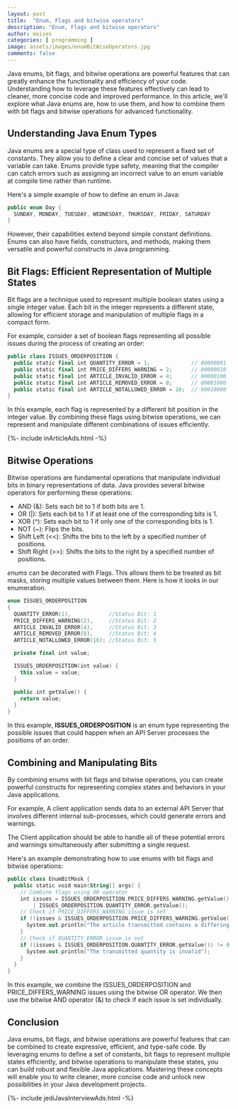 ```yaml
---
layout: post
title:  "Enum, Flags and bitwise operators"
description: "Enum, Flags and bitwise operators"
author: moises
categories: [ programming ]
image: assets/images/enumBitWiseOperators.jpg
comments: false
---
```


Java enums, bit flags, and bitwise operations are powerful features that can greatly enhance the functionality and efficiency of your code. Understanding how to leverage these features effectively can lead to cleaner, more concise code and improved performance. In this article, we'll explore what Java enums are, how to use them, and how to combine them with bit flags and bitwise operations for advanced functionality.



## Understanding Java Enum Types

Java enums are a special type of class used to represent a fixed set of constants. They allow you to define a clear and concise set of values that a variable can take. Enums provide type safety, meaning that the compiler can catch errors such as assigning an incorrect value to an enum variable at compile time rather than runtime.

Here's a simple example of how to define an enum in Java:

```kotlin
public enum Day {
  SUNDAY, MONDAY, TUESDAY, WEDNESDAY, THURSDAY, FRIDAY, SATURDAY
}
```

However, their capabilities extend beyond simple constant definitions. Enums can also have fields, constructors, and methods, making them versatile and powerful constructs in Java programming.

## Bit Flags: Efficient Representation of Multiple States

Bit flags are a technique used to represent multiple boolean states using a single integer value. Each bit in the integer represents a different state, allowing for efficient storage and manipulation of multiple flags in a compact form.

For example, consider a set of boolean flags representing all possible issues during the process of creating an order:

```kotlin
public class ISSUES_ORDERPOSITION {
  public static final int QUANTITY_ERROR = 1;             // 00000001
  public static final int PRICE_DIFFERS_WARNING = 2;      // 00000010
  public static final int ARTICLE_INVALID_ERROR = 4;      // 00000100
  public static final int ARTICLE_REMOVED_ERROR = 8;      // 00001000
  public static final int ARTICLE_NOTALLOWED_ERROR = 16;  // 00010000
}
```

In this example, each flag is represented by a different bit position in the integer value. By combining these flags using bitwise operations, we can represent and manipulate different combinations of issues efficiently.

<div>
{%- include inArticleAds.html -%}
</div>

## Bitwise Operations

Bitwise operations are fundamental operations that manipulate individual bits in binary representations of data. Java provides several bitwise operators for performing these operations:

- AND (&): Sets each bit to 1 if both bits are 1.
- OR (|): Sets each bit to 1 if at least one of the corresponding bits is 1.
- XOR (^): Sets each bit to 1 if only one of the corresponding bits is 1.
- NOT (~): Flips the bits.
- Shift Left (<<): Shifts the bits to the left by a specified number of positions.
- Shift Right (>>): Shifts the bits to the right by a specified number of positions.

*enums* can be decorated with Flags. This allows them to be treated as bit masks, storing multiple values between them. Here is how it looks in our enumeration.

```kotlin
enum ISSUES_ORDERPOSITION
{
  QUANTITY_ERROR(1),            //Status Bit: 1
  PRICE_DIFFERS_WARNING(2),     //Status Bit: 2
  ARTICLE_INVALID_ERROR(4),     //Status Bit: 3
  ARTICLE_REMOVED_ERROR(8),     //Status Bit: 4
  ARTICLE_NOTALLOWED_ERROR(16); //Status Bit: 5

  private final int value;

  ISSUES_ORDERPOSITION(int value) {
    this.value = value;
  }

  public int getValue() {
    return value;
  }
}
```

In this example, **ISSUES_ORDERPOSITION** is an enum type representing the possible issues that could happen when an API Server processes the positions of an order.

## Combining and Manipulating Bits

By combining enums with bit flags and bitwise operations, you can create powerful constructs for representing complex states and behaviors in your Java applications. 

For example, A client application sends data to an external API Server that involves different internal sub-processes, which could generate errors and warnings.

The Client application should be able to handle all of these potential errors and warnings simultaneously after submitting a single request.

Here's an example demonstrating how to use enums with bit flags and bitwise operations:

```kotlin
public class EnumBitMask {
  public static void main(String[] args) {
    // Combine flags using OR operator
    int issues = ISSUES_ORDERPOSITION.PRICE_DIFFERS_WARNING.getValue()
        | ISSUES_ORDERPOSITION.QUANTITY_ERROR.getValue();
    // Check if PRICE_DIFFERS_WARNING issue is set
    if ((issues & ISSUES_ORDERPOSITION.PRICE_DIFFERS_WARNING.getValue()) != 0) {
      System.out.println("The article transmitted contains a differing price compared with the data on server side");
    }
    // Check if QUANTITY_ERROR issue is set
    if ((issues & ISSUES_ORDERPOSITION.QUANTITY_ERROR.getValue()) != 0) {
      System.out.println("The transmitted quantity is invalid");
    }
  }
}
```

In this example, we combine the ISSUES_ORDERPOSITION and PRICE_DIFFERS_WARNING issues using the bitwise OR operator. We then use the bitwise AND operator (&) to check if each issue is set individually.


## Conclusion

Java enums, bit flags, and bitwise operations are powerful features that can be combined to create expressive, efficient, and type-safe code. By leveraging enums to define a set of constants, bit flags to represent multiple states efficiently, and bitwise operations to manipulate these states, you can build robust and flexible Java applications. Mastering these concepts will enable you to write cleaner, more concise code and unlock new possibilities in your Java development projects.

<div>
{%- include jediJavaInterviewAds.html -%}
</div>
